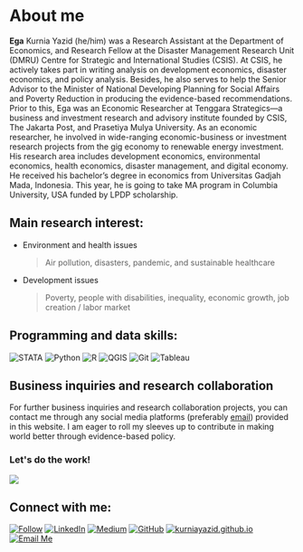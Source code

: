 # About me

**Ega** Kurnia Yazid (he/him) was a Research Assistant at the Department of Economics, and Research Fellow at the Disaster Management Research Unit (DMRU) Centre for Strategic and International Studies (CSIS). At CSIS, he actively takes part in writing analysis on development economics, disaster economics, and policy analysis. Besides, he also serves to help the Senior Advisor to the Minister of National Developing Planning for Social Affairs and Poverty Reduction in producing the evidence-based recommendations. Prior to this, Ega was an Economic Researcher at Tenggara Strategics—a business and investment research and advisory institute founded by CSIS, The Jakarta Post, and Prasetiya Mulya University. As an economic researcher, he involved in wide-ranging economic-business or investment research projects from the gig economy to renewable energy investment. His research area includes development economics, environmental economics, health economics, disaster management, and digital economy. He received his bachelor’s degree in economics from Universitas Gadjah Mada, Indonesia. This year, he is going to take MA program in Columbia University, USA funded by LPDP scholarship.

## **Main research interest:**
- Environment and health issues
  > Air pollution, disasters, pandemic, and sustainable healthcare
- Development issues
  > Poverty, people with disabilities, inequality, economic growth, job creation / labor market

## **Programming and data skills:**
![STATA](https://img.shields.io/badge/STATA-blue?style=for-the-badge&style=social&logo=STATA&logoColor=white)
![Python](https://img.shields.io/badge/Python-100000?style=for-the-badge&style=social&logo=python&logoColor=white)
![R](https://img.shields.io/badge/R-276DC3?style=for-the-badge&style=social&logo=r&logoColor=white)
![QGIS](https://img.shields.io/badge/QGIS-forestgreen?style=for-the-badge&style=social&logo=QGIS&logoColor=white)
![Git](https://img.shields.io/badge/git-red?style=for-the-badge&style=social&logo=git&logoColor=white)
![Tableau](https://img.shields.io/badge/Tableau-orange?style=for-the-badge&style=social&logo=tableau&logoColor=white)

Business inquiries and research collaboration
------
For further business inquiries and research collaboration projects, you can contact me through any social media platforms (preferably [email](mailto:e.yazid@columbia.edu)) provided in this website. I am eager to roll my sleeves up to contribute in making world better through evidence-based policy.

### Let's do the work!
![](https://media.tenor.com/KkerOljBwakAAAAM/computer-nerd.gif)

## **Connect with me:**
[![Follow](https://img.shields.io/twitter/follow/kurniayazid?style=social)](https://www.twitter.com/kurniayazid)
[![LinkedIn](https://img.shields.io/badge/LinkedIn-0077B5?style=for-the-badge&style=social&logo=linkedin&logoColor=white)]()
[![Medium](https://img.shields.io/badge/Medium-12100E?style=for-the-badge&logo=medium&logoColor=white&style=social)](https://medium.com/@kurnia.yazid)
[![GitHub](https://img.shields.io/badge/GitHub-100000?style=for-the-badge&style=social&logo=github&logoColor=white)](https://github.com/kurniayazid)
[![kurniayazid.github.io](https://img.shields.io/badge/kurniayazid-.github.io-blue)](http://kurniayazid.github.io)
[![Email Me](https://img.shields.io/badge/Email-Me!-brightgreen?style=for-the-badge&style=social&logo=Email&logoColor=white)](mailto:e.yazid@columbia.edu)
